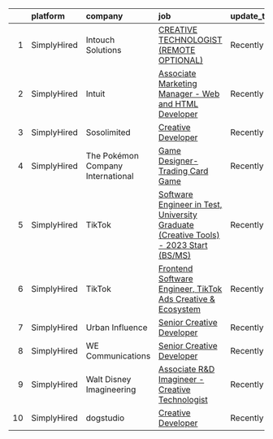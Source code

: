 

|    | platform    | company                           | job                                                                                                                                                                                                 | update_time   | location                |
|---:|:------------|:----------------------------------|:----------------------------------------------------------------------------------------------------------------------------------------------------------------------------------------------------|:--------------|:------------------------|
|  1 | SimplyHired | Intouch Solutions                 | [CREATIVE TECHNOLOGIST (REMOTE OPTIONAL)](https://www.simplyhired.com/job/oEYPV5upJlttHXclHn1Nnq8vYYQqdTIIpiRDvwgjjqIAbsMTNUCSLQ?q=creative+developer)                                              | Recently      | United States           |
|  2 | SimplyHired | Intuit                            | [Associate Marketing Manager - Web and HTML Developer](https://www.simplyhired.com/job/LfI86d_5Lxu5yhhctPaVFobuue_z_kOnc4Qf7au62kVUAR5uNu-iSQ?q=creative+developer)                                 | Recently      | Plano, TX +1 location   |
|  3 | SimplyHired | Sosolimited                       | [Creative Developer](https://www.simplyhired.com/job/r_IVsHu12V2c1HNkoD0GlDEJgO_0P4cZ0WZaaY-8Ge39ggLqQakXqQ?q=creative+developer)                                                                   | Recently      | Boston, MA              |
|  4 | SimplyHired | The Pokémon Company International | [Game Designer- Trading Card Game](https://www.simplyhired.com/job/V33blqOSJQBXPOw2iELZQ8ARzHfi03gfmLTE4HrGSHKHxrXA1ZyZCQ?q=creative+developer)                                                     | Recently      | Bellevue, WA            |
|  5 | SimplyHired | TikTok                            | [Software Engineer in Test, University Graduate (Creative Tools) - 2023 Start (BS/MS)](https://www.simplyhired.com/job/_rZ0W_8tNDGMJhwdGUuzbYpsEgRrk95rGIetOFd4oqv-7-cPsDuBrA?q=creative+developer) | Recently      | Mountain View, CA       |
|  6 | SimplyHired | TikTok                            | [Frontend Software Engineer, TikTok Ads Creative & Ecosystem](https://www.simplyhired.com/job/Bc9B1pIjbafPM6JD5niUl50L6J93lnKWUpi0NErfgJ1PxxHPdROE2Q?q=creative+developer)                          | Recently      | Seattle, WA +1 location |
|  7 | SimplyHired | Urban Influence                   | [Senior Creative Developer](https://www.simplyhired.com/job/lpE_bL-yjqpHSloyTj3b2W_ymBr2Qt4fxKsCaBDIyNYur2UKulPh3g?q=creative+developer)                                                            | Recently      | Remote                  |
|  8 | SimplyHired | WE Communications                 | [Senior Creative Developer](https://www.simplyhired.com/job/xXGlIPyurVMvPDb_1MVQaX-zQcnepmk9zbuI8bza5JBGvanOksExNQ?q=creative+developer)                                                            | Recently      | New York, NY            |
|  9 | SimplyHired | Walt Disney Imagineering          | [Associate R&D Imagineer - Creative Technologist](https://www.simplyhired.com/job/WEUZc7YAGnQDJwIxjDDgx3UA68kYpimrfYJkmf5B5-HQIzOjai_EcQ?q=creative+developer)                                      | Recently      | Glendale, CA            |
| 10 | SimplyHired | dogstudio                         | [Creative Developer](https://www.simplyhired.com/job/ebk8dINAjBFJiUiol3_cJQre-ypuJB1kPOhs6ThDK2GuosJDV13wuw?q=creative+developer)                                                                   | Recently      | Chicago, IL             |